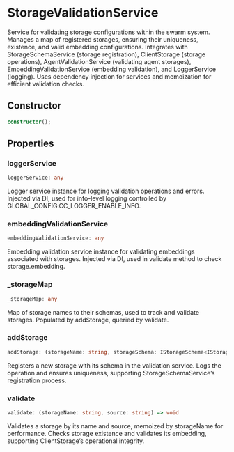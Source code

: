 # StorageValidationService

Service for validating storage configurations within the swarm system.
Manages a map of registered storages, ensuring their uniqueness, existence, and valid embedding configurations.
Integrates with StorageSchemaService (storage registration), ClientStorage (storage operations),
AgentValidationService (validating agent storages), EmbeddingValidationService (embedding validation),
and LoggerService (logging).
Uses dependency injection for services and memoization for efficient validation checks.

## Constructor

```ts
constructor();
```

## Properties

### loggerService

```ts
loggerService: any
```

Logger service instance for logging validation operations and errors.
Injected via DI, used for info-level logging controlled by GLOBAL_CONFIG.CC_LOGGER_ENABLE_INFO.

### embeddingValidationService

```ts
embeddingValidationService: any
```

Embedding validation service instance for validating embeddings associated with storages.
Injected via DI, used in validate method to check storage.embedding.

### _storageMap

```ts
_storageMap: any
```

Map of storage names to their schemas, used to track and validate storages.
Populated by addStorage, queried by validate.

### addStorage

```ts
addStorage: (storageName: string, storageSchema: IStorageSchema<IStorageData>) => void
```

Registers a new storage with its schema in the validation service.
Logs the operation and ensures uniqueness, supporting StorageSchemaService’s registration process.

### validate

```ts
validate: (storageName: string, source: string) => void
```

Validates a storage by its name and source, memoized by storageName for performance.
Checks storage existence and validates its embedding, supporting ClientStorage’s operational integrity.
